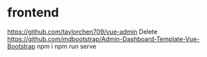 # frontend
https://github.com/taylorchen709/vue-admin Delete
https://github.com/mdbootstrap/Admin-Dashboard-Template-Vue-Bootstrap
 npm i
 npm run serve

